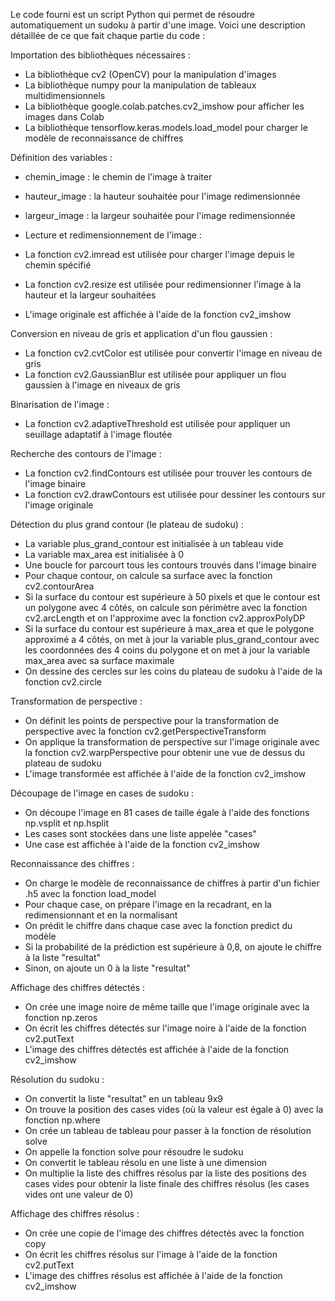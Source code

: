 Le code fourni est un script Python qui permet de résoudre automatiquement un sudoku à partir d'une image. Voici une description détaillée de ce que fait chaque partie du code :

Importation des bibliothèques nécessaires :

* La bibliothèque cv2 (OpenCV) pour la manipulation d'images
* La bibliothèque numpy pour la manipulation de tableaux multidimensionnels
* La bibliothèque google.colab.patches.cv2_imshow pour afficher les images dans Colab
* La bibliothèque tensorflow.keras.models.load_model pour charger le modèle de reconnaissance de chiffres

Définition des variables :

* chemin_image : le chemin de l'image à traiter
* hauteur_image : la hauteur souhaitée pour l'image redimensionnée
* largeur_image : la largeur souhaitée pour l'image redimensionnée
* Lecture et redimensionnement de l'image :

* La fonction cv2.imread est utilisée pour charger l'image depuis le chemin spécifié
* La fonction cv2.resize est utilisée pour redimensionner l'image à la hauteur et la largeur souhaitées
* L'image originale est affichée à l'aide de la fonction cv2_imshow

Conversion en niveau de gris et application d'un flou gaussien :

* La fonction cv2.cvtColor est utilisée pour convertir l'image en niveau de gris
* La fonction cv2.GaussianBlur est utilisée pour appliquer un flou gaussien à l'image en niveaux de gris

Binarisation de l'image :

* La fonction cv2.adaptiveThreshold est utilisée pour appliquer un seuillage adaptatif à l'image floutée

Recherche des contours de l'image :

* La fonction cv2.findContours est utilisée pour trouver les contours de l'image binaire
* La fonction cv2.drawContours est utilisée pour dessiner les contours sur l'image originale

Détection du plus grand contour (le plateau de sudoku) :

* La variable plus_grand_contour est initialisée à un tableau vide
* La variable max_area est initialisée à 0
* Une boucle for parcourt tous les contours trouvés dans l'image binaire
* Pour chaque contour, on calcule sa surface avec la fonction cv2.contourArea
* Si la surface du contour est supérieure à 50 pixels et que le contour est un polygone avec 4 côtés, on calcule son périmètre avec la fonction cv2.arcLength et on l'approxime avec la fonction cv2.approxPolyDP
* Si la surface du contour est supérieure à max_area et que le polygone approximé a 4 côtés, on met à jour la variable plus_grand_contour avec les coordonnées des 4 coins du polygone et on met à jour la variable max_area avec sa surface maximale
* On dessine des cercles sur les coins du plateau de sudoku à l'aide de la fonction cv2.circle

Transformation de perspective :

* On définit les points de perspective pour la transformation de perspective avec la fonction cv2.getPerspectiveTransform
* On applique la transformation de perspective sur l'image originale avec la fonction cv2.warpPerspective pour obtenir une vue de dessus du plateau de sudoku
* L'image transformée est affichée à l'aide de la fonction cv2_imshow

Découpage de l'image en cases de sudoku :

* On découpe l'image en 81 cases de taille égale à l'aide des fonctions np.vsplit et np.hsplit
* Les cases sont stockées dans une liste appelée "cases"
* Une case est affichée à l'aide de la fonction cv2_imshow

Reconnaissance des chiffres :

* On charge le modèle de reconnaissance de chiffres à partir d'un fichier .h5 avec la fonction load_model
* Pour chaque case, on prépare l'image en la recadrant, en la redimensionnant et en la normalisant
* On prédit le chiffre dans chaque case avec la fonction predict du modèle
* Si la probabilité de la prédiction est supérieure à 0,8, on ajoute le chiffre à la liste "resultat"
* Sinon, on ajoute un 0 à la liste "resultat"

Affichage des chiffres détectés :

* On crée une image noire de même taille que l'image originale avec la fonction np.zeros
* On écrit les chiffres détectés sur l'image noire à l'aide de la fonction cv2.putText
* L'image des chiffres détectés est affichée à l'aide de la fonction cv2_imshow

Résolution du sudoku :

* On convertit la liste "resultat" en un tableau 9x9
* On trouve la position des cases vides (où la valeur est égale à 0) avec la fonction np.where
* On crée un tableau de tableau pour passer à la fonction de résolution solve
* On appelle la fonction solve pour résoudre le sudoku
* On convertit le tableau résolu en une liste à une dimension
* On multiplie la liste des chiffres résolus par la liste des positions des cases vides pour obtenir la liste finale des chiffres résolus (les cases vides ont une valeur de 0)

Affichage des chiffres résolus :

* On crée une copie de l'image des chiffres détectés avec la fonction copy
* On écrit les chiffres résolus sur l'image à l'aide de la fonction cv2.putText
* L'image des chiffres résolus est affichée à l'aide de la fonction cv2_imshow
